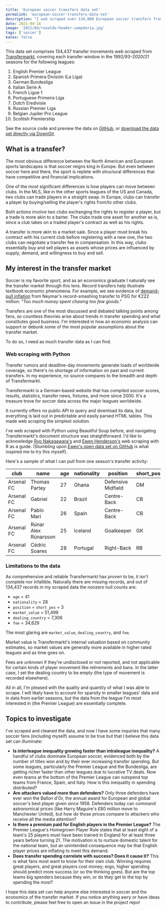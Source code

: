 ```yaml
---
title: 'European soccer transfers data set'
permalink: 'european-soccer-transfers-data-set'
description: "I web scraped over 134,000 European soccer transfers from Transfermarkt, spanning 28 seasons and 10 leagues. Here is a first look at what I did and what I think the data's potential is."
date: 2021-04-16
image: '2021/04/ronaldo-header-sampdoria.jpg'
tags: ['soccer']
katex: false
---
```


This data set comprises 134,437 transfer movements web scraped from [Transfermarkt](https://www.transfermarkt.com/), covering each transfer window in the 1992/93&ndash;2020/21 seasons for the following leagues:

1. English Premier League
2. Spanish Primera División (La Liga)
3. German Bundesliga
4. Italian Serie A
5. French Ligue 1
6. Portuguese Primeira Liga
7. Dutch Eredivisie
8. Russian Premier Liga
9. Belgian Jupiler Pro League
10. Scottish Premiership

See the source code and preview the data on [GitHub](https://github.com/emordonez/transfermarkt-transfers), or [download the data set directly via DownGit](https://downgit.github.io/#/home?url=https://github.com/emordonez/transfermarkt-transfers/tree/master/data).

## What is a transfer?

The most obvious difference between the North American and European sports landscapes is that soccer reigns king in Europe.
But even between soccer here and there, the sport is replete with structural differences that have competitive and financial implications.

One of the most significant differences is how players can move between clubs.
In the MLS, like in the other sports leagues of the US and Canada, two clubs can trade players in a straight swap.
In Europe, clubs can transfer a player by buying/selling the player's rights from/to other clubs.

Both actions involve two clubs exchanging the rights to register a player, but a trade is more akin to a barter.
The clubs trade one asset for another as is, since a club takes on a traded player's contract as well as his rights.

A transfer is more akin to a market sale.
Since a player must break his contract with his current club before registering with a new one, the two clubs can negotiate a transfer fee in compensation.
In this way, clubs essentially buy and sell players as assets whose prices are influenced by supply, demand, and willingness to buy and sell.

## My interest in the transfer market

Soccer is my favorite sport, and as an economics graduate I naturally see the transfer market through this lens.
Record transfers help illustrate textbook economic phenomena.
For example, we see evidence of [demand-pull inflation](https://en.wikipedia.org/wiki/Demand-pull_inflation) from Neymar's record-smashing transfer to PSG for €222 million: _"Too much money spent chasing too few goods."_

Transfers are one of the most discussed and debated talking points among fans, so countless theories arise about trends in transfer spending and what constitutes good business.
I'm interested in how an economic analysis can support or debunk some of the most popular assumptions about the transfer market.

To do so, I need as much transfer data as I can find.

### Web scraping with Python

Transfer rumors and deadline-day movements generate loads of worldwide coverage, so there's no shortage of information on past and current transfers.
In my experience, no source compares to the breadth and depth of Transfermarkt.

Transfermarkt is a German-based website that has compiled soccer scores, results, statistics, transfer news, fixtures, and more since 2000.
It's a treasure trove for soccer data across the major leagues worldwide.

It currently offers no public API to query and download its data, but everything is laid out in predictable and easily parsed HTML tables.
This made web scraping the simplest solution.

I've web scraped with Python using Beautiful Soup before, and navigating Transfermarkt's document structure was straightforward.
I'd like to acknowledge [Ryo Nakagawara's](https://ryo-n7.github.io/2020-05-14-webscrape-soccer-data-with-R/) and [Ewen Henderson's](https://ewen.io/2018/08/27/building-open-football-player-transfer-data/) web scraping with R as a guide. (Stumbling upon [Ewen's open data set on GitHub](https://github.com/ewenme/transfers) is what inspired me to try this myself).

Here's a sample of what I can pull from one season's transfer activity:

<div class="table-wrapper">

| club       | name                 | age | nationality | position           | short_pos | market_value | dealing_club    | dealing_country | fee           | movement | window | league         | season |
|------------|----------------------|-----|-------------|--------------------|-----------|--------------|-----------------|-----------------|---------------|----------|--------|----------------|--------|
| Arsenal FC | Thomas Partey        | 27  | Ghana       | Defensive Midfield | DM        | €40.00m      | Atlético Madrid | Spain           | €50.00m       | in       | summer | premier-league | 2020   |
| Arsenal FC | Gabriel              | 22  | Brazil      | Centre-Back        | CB        | €20.00m      | LOSC Lille      | France          | €26.00m       | in       | summer | premier-league | 2020   |
| Arsenal FC | Pablo Marí           | 26  | Spain       | Centre-Back        | CB        | €4.80m       | Flamengo        | Brazil          | €5.00m        | in       | summer | premier-league | 2020   |
| Arsenal FC | Rúnar Alex Rúnarsson | 25  | Iceland     | Goalkeeper         | GK        | €1.20m       | Dijon           | France          | €2.00m        | in       | summer | premier-league | 2020   |
| Arsenal FC | Cédric Soares        | 28  | Portugal    | Right-Back         | RB        | €8.00m       | Southampton     | England         | free transfer | in       | summer | premier-league | 2020   |

</div>

### Limitations to the data

As comprehensive and reliable Transfermarkt has proven to be, it isn't complete nor infallible.
Naturally there are missing records, and out of 134,437 records in my scraped data the nonzero null counts are:

- `age` = 41
- `nationality` = 28
- `position` = `short_pos` = 3
- `market_value` = 51,499
- `dealing_country` = 7,306
- `fee` = 34,629

The most glaring are `market_value`, `dealing_country`, and `fee`.

Market value is Transfermarkt's internal valuation based on community estimates, so market values are generally more available in higher rated leagues and as time goes on.

Fees are unknown if they're undisclosed or not reported, and not applicable for certain kinds of player movement like retirements and bans.
In the latter case, I set the dealing country to be empty (the type of movement is recorded elsewhere).

All in all, I'm pleased with the quality and quantity of what I was able to scrape.
I will likely have to account for sparsity in smaller leagues' data and in data from earlier seasons, but the data from the league I'm most interested in (the Premier League) are essentially complete.

## Topics to investigate

I've scraped and cleaned the data, and now I have some inquiries that many soccer fans (including myself) assume to be true but that I believe this data set can illuminate:

- **Is interleague inequality growing faster than intraleague inequality?** A handful of clubs dominate European soccer, evidenced both by the number of titles won and by their ever increasing transfer spending. But some leagues, particularly the Premier League and the Bundesliga, are getting richer faster than other leagues due to lucrative TV deals. Now even teams at the bottom of the Premier League can outspend top teams from France, Spain, and Italy. How is this inequality in spending distributed?
- **Are attackers valued more than defenders?** Only three defenders have ever won the Ballon d'Or, the annual award for European and global soccer's best player given since 1958. Defenders today can command astronomical prices (like Harry Maguire's £80 million move to Manchester United), but how do those prices compare to attackers who receive all the media attention?
- **Is there a premium paid for English players in the Premier League?** The Premier League's Homegrown Player Rule states that at least eight of a team's 25 players must have been trained in England for at least three years before turning 21. The motivation is to nurture domestic talent for the national team, but an unintended consequence may be that English player prices are inflating to meet this demand.
- **Does transfer spending correlate with success? Does it cause it?** This is what fans most want to know for their own club. Winning requires great players, and great players cost money; ergo, higher spending should predict more success (or so the thinking goes). But are the top teams big spenders because they win, or do they get to the top by spending the most?

<horizontal-rule></horizontal-rule>

I hope this data set can help anyone else interested in soccer and the economics of the transfer market.
If you notice anything awry or have ideas to contribute, please feel free to open an issue in the project repo!

